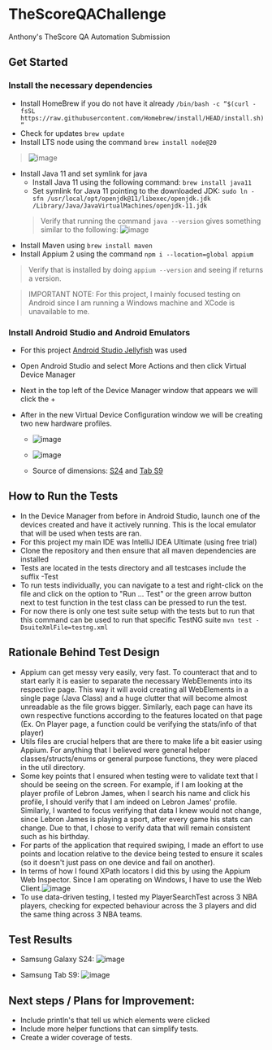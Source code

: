 # TheScoreQAChallenge
Anthony's TheScore QA Automation Submission

## Get Started
### Install the necessary dependencies
  - Install HomeBrew if you do not have it already ```/bin/bash -c “$(curl -fsSL https://raw.githubusercontent.com/Homebrew/install/HEAD/install.sh)”```
  - Check for updates ```brew update```
  - Install LTS node using the command ```brew install node@20```
  > ![image](https://github.com/Antohknee/TheScoreQAChallenge/assets/48763075/a1f3e2ba-a720-4b6b-8b59-af5d0ca1a066)
  - Install Java 11 and set symlink for java
    - Install Java 11 using the following command: ```brew install java11```
    - Set symlink for Java 11 pointing to the downloaded JDK: ```sudo ln -sfn /usr/local/opt/openjdk@11/libexec/openjdk.jdk /Library/Java/JavaVirtualMachines/openjdk-11.jdk```
    > Verify that running the command ```java --version``` gives something similar to the following: ![image](https://github.com/Antohknee/TheScoreQAChallenge/assets/48763075/c38df5d8-1004-4e34-a108-3ff4cc2677ab)
  - Install Maven using ```brew install maven```
  - Install Appium 2 using the command ```npm i --location=global appium```
  > Verify that is installed by doing ```appium --version``` and seeing if returns a version.

> IMPORTANT NOTE: For this project, I mainly focused testing on Android since I am running a Windows machine and XCode is unavailable to me. 
### Install Android Studio and Android Emulators
  - For this project [Android Studio Jellyfish](https://developer.android.com/studio) was used
  - Open Android Studio and select More Actions and then click Virtual Device Manager
  - Next in the top left of the Device Manager window that appears we will click the +
  - After in the new Virtual Device Configuration window we will be creating two new hardware profiles.

    - ![image](https://github.com/Antohknee/TheScoreQAChallenge/assets/48763075/b31461f5-9bd3-45c1-890d-9fa861bc757e)

    - ![image](https://github.com/Antohknee/TheScoreQAChallenge/assets/48763075/baa40b7b-076b-4cfd-b76a-28218a031dfe)
   
    - Source of dimensions: [S24](https://developer.samsung.com/galaxy-emulator-skin/galaxy-s.html) and [Tab S9](https://developer.samsung.com/galaxy-emulator-skin/galaxy-tab.html)

## How to Run the Tests
- In the Device Manager from before in Android Studio, launch one of the devices created and have it actively running. This is the local emulator that will be used when tests are ran. 
- For this project my main IDE was IntelliJ IDEA Ultimate (using free trial)
- Clone the repository and then ensure that all maven dependencies are installed
- Tests are located in the tests directory and all testcases include the suffix -Test
- To run tests individually, you can navigate to a test and right-click on the file and click on the option to "Run ... Test" or the green arrow button next to test function in the test class can be pressed to run the test.
- For now there is only one test suite setup with the tests but to run that this command can be used to run that specific TestNG suite ```mvn test -DsuiteXmlFile=testng.xml```

## Rationale Behind Test Design
- Appium can get messy very easily, very fast. To counteract that and to start early it is easier to separate the necessary WebElements into its respective page. This way it will avoid creating all WebElements in a single page (Java Class) and a huge clutter that will become almost unreadable as the file grows bigger. Similarly, each page can have its own respective functions according to the features located on that page (Ex. On Player page, a function could be verifying the stats/info of that player)
- Utils files are crucial helpers that are there to make life a bit easier using Appium. For anything that I believed were general helper classes/structs/enums or general purpose functions, they were placed in the util directory.
- Some key points that I ensured when testing were to validate text that I should be seeing on the screen. For example, if I am looking at the player profile of Lebron James, when I search his name and click his profile, I should verify that I am indeed on Lebron James' profile. Similarly, I wanted to focus verifying that data I knew would not change, since Lebron James is playing a sport, after every game his stats can change. Due to that, I chose to verify data that will remain consistent such as his birthday.
- For parts of the application that required swiping, I made an effort to use points and location relative to the device being tested to ensure it scales (so it doesn't just pass on one device and fail on another).
- In terms of how I found XPath locators I did this by using the Appium Web Inspector. Since I am operating on Windows, I have to use the Web Client.![image](https://github.com/Antohknee/TheScoreQAChallenge/assets/48763075/1d30ca91-3b4a-4d45-8027-378cde063714)
- To use data-driven testing, I tested my PlayerSearchTest across 3 NBA players, checking for expected behaviour across the 3 players and did the same thing across 3 NBA teams. 

## Test Results
- Samsung Galaxy S24:
![image](https://github.com/Antohknee/TheScoreQAChallenge/assets/48763075/29361d96-13d7-43a6-b6c5-da2c0e3f1425)

- Samsung Tab S9:
![image](https://github.com/Antohknee/TheScoreQAChallenge/assets/48763075/306fa3dd-98c2-413e-af3f-5096d12841a7)

## Next steps / Plans for Improvement:
- Include println's that tell us which elements were clicked
- Include more helper functions that can simplify tests.
- Create a wider coverage of tests.






